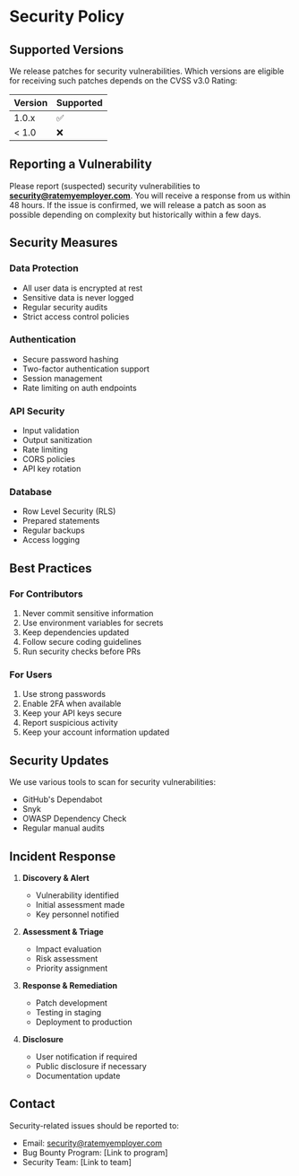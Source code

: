 # Security Policy

## Supported Versions

We release patches for security vulnerabilities. Which versions are eligible for receiving such patches depends on the CVSS v3.0 Rating:

| Version | Supported          |
| ------- | ------------------ |
| 1.0.x   | :white_check_mark: |
| < 1.0   | :x:                |

## Reporting a Vulnerability

Please report (suspected) security vulnerabilities to **[security@ratemyemployer.com](mailto:security@ratemyemployer.com)**. You will receive a response from us within 48 hours. If the issue is confirmed, we will release a patch as soon as possible depending on complexity but historically within a few days.

## Security Measures

### Data Protection
- All user data is encrypted at rest
- Sensitive data is never logged
- Regular security audits
- Strict access control policies

### Authentication
- Secure password hashing
- Two-factor authentication support
- Session management
- Rate limiting on auth endpoints

### API Security
- Input validation
- Output sanitization
- Rate limiting
- CORS policies
- API key rotation

### Database
- Row Level Security (RLS)
- Prepared statements
- Regular backups
- Access logging

## Best Practices

### For Contributors
1. Never commit sensitive information
2. Use environment variables for secrets
3. Keep dependencies updated
4. Follow secure coding guidelines
5. Run security checks before PRs

### For Users
1. Use strong passwords
2. Enable 2FA when available
3. Keep your API keys secure
4. Report suspicious activity
5. Keep your account information updated

## Security Updates

We use various tools to scan for security vulnerabilities:
- GitHub's Dependabot
- Snyk
- OWASP Dependency Check
- Regular manual audits

## Incident Response

1. **Discovery & Alert**
   - Vulnerability identified
   - Initial assessment made
   - Key personnel notified

2. **Assessment & Triage**
   - Impact evaluation
   - Risk assessment
   - Priority assignment

3. **Response & Remediation**
   - Patch development
   - Testing in staging
   - Deployment to production

4. **Disclosure**
   - User notification if required
   - Public disclosure if necessary
   - Documentation update

## Contact

Security-related issues should be reported to:
- Email: security@ratemyemployer.com
- Bug Bounty Program: [Link to program]
- Security Team: [Link to team] 